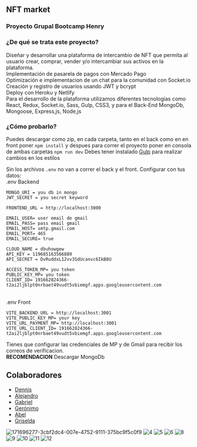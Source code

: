 <h2> NFT market </h2>
<h3>Proyecto Grupal Bootcamp Henry</h3>
<h3>¿De qué se trata este proyecto?</h3>

<p> 
Diseñar y desarrollar una plataforma de intercambio de NFT que
permita al usuario crear, comprar, vender y/o intercambiar sus activos
en la plataforma.</br>
Implementación de pasarela de pagos con Mercado Pago</br>
Optimización e implementacion de un chat para la comunidad con Socket.io</br>
Creación y registro de usuarios usando JWT y bcrypt</br>
Deploy con Heroku y Netlify</br>
Para el desarrollo de la plataforma utilizamos diferentes tecnologías como React,
Redux, Socket.io, Sass, Gulp, CSS3, y para el Back-End MongoDb,
Mongoose, Express,js, Node,js
</p>

<h3>¿Cómo probarlo?</h3>

 Puedes descargar como zip, en cada carpeta, tanto en el back como en en front poner 
 `npm install` y despues para correr el proyecto
 poner en consola de ambas carpetas `npm run dev`
 Debes tener instalado <a href="https://gulpjs.com/"> Gulp</a> para realizar cambios en los estilos
 
 Sin los archivos
`.env` no van a correr el back y el front.
Configurar con tus datos:
<br/>
.env Backend 
```
MONGO_URI = you db in mongo
JWT_SECRET = you secret keyword

FRONTEND_URL = http://localhost:3000

EMAIL_USER= user email de gmail
EMAIL_PASS= pass email gmail
EMAIL_HOST= smtp.gmail.com
EMAIL_PORT= 465
EMAIL_SECURE= true

CLOUD_NAME = dbuhowgew
API_KEY = 119685163566889
API_SECRET = DvRuddxL12vv3SdUcanvc6IkB8U

ACCESS_TOKEN_MP= you token
PUBLIC_KEY_MP= you token
CLIENT_ID= 191662824366-t2ai2ljblpt0nrbaet49vudt5vbiemgf.apps.googleusercontent.com
```
<br/>
.env Front


```
VITE_BACKEND_URL = http://localhost:3001
VITE_PUBLIC_KEY_MP= your key
VITE_URL_PAYMENT_MP= http://localhost:3001
VITE_URL_CLIENT_ID= 191662824366-t2ai2ljblpt0nrbaet49vudt5vbiemgf.apps.googleusercontent.com
```
Tienes que configurar las credenciales de MP y de Gmail para recibir los correos de verificacion.
<br/>
__RECOMENDACION__ Descargar MongoDb
##
<div>
 <h2>Colaboradores</h2>
 <ul>
  <li> <a href="https://github.com/Dennish02" >Dennis</a></li>
  <li><a href="https://github.com/alealfaro2020" >Alejandro</a></li>
  <li> <a href="https://github.com/Gabitandil" >Gabriel</a></li>
  <li><a href="https://github.com/geronimoeth" >Gerónimo</a></li>
  <li> <a href="https://github.com/adelgadilloc" >Abel</a></li>
  <li><a href="https://github.com/cusi7" >Griselda</a></li>
 </ul>
</div>

![171696277-3cbf2dc4-007e-4752-9111-375bc9f5c0f9](https://user-images.githubusercontent.com/57506571/172021063-2b08c060-2a2d-49a2-ac0a-75715ea1c867.png)
![4](https://user-images.githubusercontent.com/57506571/172022647-fe11fd2c-461c-48a9-887d-1f52f7647d14.png)
![5](https://user-images.githubusercontent.com/57506571/172022648-21db75c6-8077-4c25-87a7-282a8caadedd.png)
![6](https://user-images.githubusercontent.com/57506571/172022649-ceeae63f-b825-4132-8deb-b09102c80fe1.png)
![8](https://user-images.githubusercontent.com/57506571/172022652-a95f63b2-8537-4359-ade8-07ba8a1890f7.png)
![9](https://user-images.githubusercontent.com/57506571/172022657-c122fb11-9d4c-4455-9c4a-36bfc9bc6dd4.png)
![10](https://user-images.githubusercontent.com/57506571/172022658-79fc42b6-79b2-4fcb-b1c2-be6417f19f93.png)
![11](https://user-images.githubusercontent.com/57506571/172022659-7b2bcda3-1f69-4354-b05c-0513d63de34a.png)
![12](https://user-images.githubusercontent.com/57506571/172022660-8d3b0f4e-2a89-4ae0-b6a8-65a9bc39a7b4.png)
